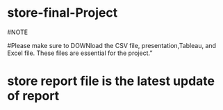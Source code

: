 # store-final-Project
#NOTE

#Please make sure to DOWNload the CSV file, presentation,Tableau, and Excel file. These files are essential for the project.”


# store report file is the latest update of report
